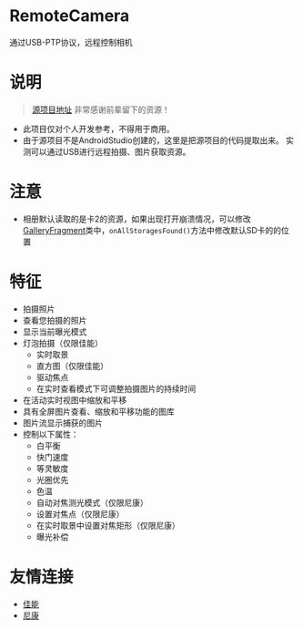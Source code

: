 # RemoteCamera
通过USB-PTP协议，远程控制相机
# 说明
> [源项目地址](https://github.com/duwurensheng010/remoteyourcam-usb) 非常感谢前辈留下的资源！
- 此项目仅对个人开发参考，不得用于商用。
- 由于源项目不是AndroidStudio创建的，这里是把源项目的代码提取出来。 实测可以通过USB进行远程拍摄、图片获取资源。
# 注意
- 相册默认读取的是卡2的资源，如果出现打开崩溃情况，可以修改[GalleryFragment](https://github.com/NightRainDream/RemoteCamera/blob/master/app/src/main/java/com/remoteyourcam/usb/view/GalleryFragment.java)类中，`onAllStoragesFound()`方法中修改默认SD卡的的位置
# 特征
- 拍摄照片
- 查看您拍摄的照片
- 显示当前曝光模式
- 灯泡拍摄（仅限佳能）
  - 实时取景
  - 直方图（仅限佳能）
  - 驱动焦点
  - 在实时查看模式下可调整拍摄图片的持续时间
- 在活动实时视图中缩放和平移
- 具有全屏图片查看、缩放和平移功能的图库
- 图片流显示捕获的图片
- 控制以下属性：
  - 白平衡
  - 快门速度
  - 等灵敏度
  - 光圈优先
  - 色温
  - 自动对焦测光模式（仅限尼康）
  - 设置对焦点（仅限尼康）
  - 在实时取景中设置对焦矩形（仅限尼康）
  - 曝光补偿
# 友情连接
- [佳能](https://www.canon.com.cn/)
- [尼康](https://www.nikon.com.cn/sc_CN/)
